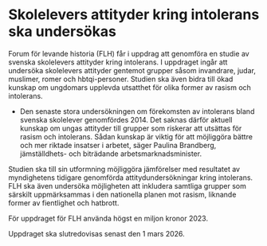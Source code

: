 # Skolelevers attityder kring intolerans ska undersökas

Forum för levande historia (FLH) får i uppdrag att genomföra en studie av svenska skolelevers attityder kring intolerans. I uppdraget ingår att undersöka skolelevers attityder gentemot grupper såsom invandrare, judar, muslimer, romer och hbtqi-personer. Studien ska även bidra till ökad kunskap om ungdomars upplevda utsatthet för olika former av rasism och intolerans.

- Den senaste stora undersökningen om förekomsten av intolerans bland svenska skolelever genomfördes 2014. Det saknas därför aktuell kunskap om ungas attityder till grupper som riskerar att utsättas för rasism och intolerans. Sådan kunskap är viktig för att möjliggöra bättre och mer riktade insatser i arbetet, säger Paulina Brandberg, jämställdhets- och biträdande arbetsmarknadsminister.

Studien ska till sin utformning möjliggöra jämförelser med resultatet av myndighetens tidigare genomförda attitydundersökningar kring intolerans. FLH ska även undersöka möjligheten att inkludera samtliga grupper som särskilt uppmärksammas i den nationella planen mot rasism, liknande former av fientlighet och hatbrott.

För uppdraget för FLH använda högst en miljon kronor 2023.

Uppdraget ska slutredovisas senast den 1 mars 2026.
